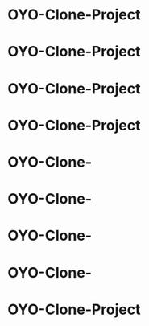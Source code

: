 # OYO-Clone-Project
# OYO-Clone-Project
# OYO-Clone-Project
# OYO-Clone-Project
# OYO-Clone-
# OYO-Clone-
# OYO-Clone-
# OYO-Clone-
# OYO-Clone-Project
